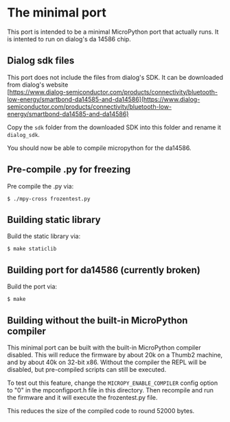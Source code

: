 # The minimal port

This port is intended to be a minimal MicroPython port that actually runs.
It is intented to run on dialog's da 14586 chip.

## Dialog sdk files

This port does not include the files from dialog's SDK.
It can be downloaded from dialog's website <br>
[https://www.dialog-semiconductor.com/products/connectivity/bluetooth-low-energy/smartbond-da14585-and-da14586](https://www.dialog-semiconductor.com/products/connectivity/bluetooth-low-energy/smartbond-da14585-and-da14586)

Copy the `sdk` folder from the downloaded SDK into this folder and rename it `dialog_sdk`.

You should now be able to compile micropython for the da14586.

## Pre-compile .py for freezing
Pre compile the .py via:

    $ ./mpy-cross frozentest.py

## Building static library

Build the static library via:

    $ make staticlib

## Building port for da14586 (currently broken)

Build the port via:

    $ make

## Building without the built-in MicroPython compiler

This minimal port can be built with the built-in MicroPython compiler
disabled.  This will reduce the firmware by about 20k on a Thumb2 machine,
and by about 40k on 32-bit x86.  Without the compiler the REPL will be
disabled, but pre-compiled scripts can still be executed.

To test out this feature, change the `MICROPY_ENABLE_COMPILER` config
option to "0" in the mpconfigport.h file in this directory.  Then
recompile and run the firmware and it will execute the frozentest.py
file.

This reduces the size of the compiled code to round 52000 bytes.